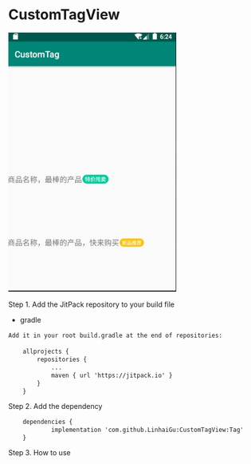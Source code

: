# CustomTagView

![](https://raw.githubusercontent.com/LinhaiGu/imagefile/master/20190430182508.jpg)

Step 1. Add the JitPack repository to your build file

* gradle

```
Add it in your root build.gradle at the end of repositories:

	allprojects {
		repositories {
			...
			maven { url 'https://jitpack.io' }
		}
	}
```

Step 2. Add the dependency
```
	dependencies {
	        implementation 'com.github.LinhaiGu:CustomTagView:Tag'
	}
```

Step 3. How to use



